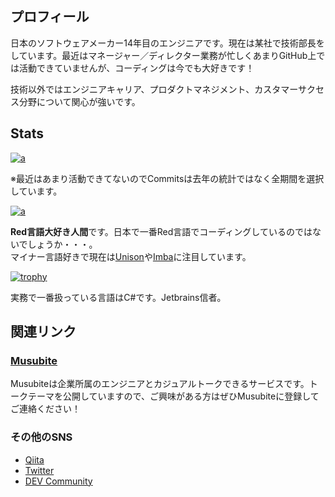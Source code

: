 ## プロフィール

日本のソフトウェアメーカー14年目のエンジニアです。現在は某社で技術部長をしています。最近はマネージャー／ディレクター業務が忙しくあまりGitHub上では活動できていませんが、コーディングは今でも大好きです！

技術以外ではエンジニアキャリア、プロダクトマネジメント、カスタマーサクセス分野について関心が強いです。

## Stats

[![a](https://github-readme-stats.vercel.app/api?username=koba-yu&theme=monokai&include_all_commits=true)](https://github.com/anuraghazra/github-readme-stats)

※最近はあまり活動できてないのでCommitsは去年の統計ではなく全期間を選択しています。

[![a](https://github-readme-stats.vercel.app/api/top-langs/?username=koba-yu&theme=monokai)](https://github.com/anuraghazra/github-readme-stats)

**Red言語大好き人間**です。日本で一番Red言語でコーディングしているのではないでしょうか・・・。  
マイナー言語好きで現在は[Unison](https://github.com/unisonweb/unison)や[Imba](https://github.com/imba/imba)に注目しています。

[![trophy](https://github-profile-trophy.vercel.app/?username=koba-yu&theme=monokai)](https://github.com/ryo-ma/github-profile-trophy)

実務で一番扱っている言語はC#です。Jetbrains信者。

## 関連リンク

### [Musubite](https://musubite-job.com/recruitments/N9BLbViYgLz2)

Musubiteは企業所属のエンジニアとカジュアルトークできるサービスです。トークテーマを公開していますので、ご興味がある方はぜひMusubiteに登録してご連絡ください！

### その他のSNS

* [Qiita](https://qiita.com/koba-a-koba)
* [Twitter](https://twitter.com/koba_yu_pg)
* [DEV Community](https://dev.to/kobayu)